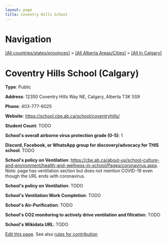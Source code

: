 ```yaml
---
layout: page
title: Coventry Hills School
---
```

# Navigation

[[All countries/states/provinces]](../../..) > [[All Alberta Areas/Cities]](../..) > [[All In Calgary]](..)

# Coventry Hills School (Calgary)

**Type**: Public

**Address**: 12350 Coventry Hills Way NE, Calgary, Alberta T3K 5S9

**Phone**: 403-777-6025

**Website**: <https://school.cbe.ab.ca/school/coventryhills/>

**Student Count**: TODO

**School's overall airborne virus protection grade (0-5)**: 1

**Discord, Facebook, or WhatsApp group for discovery/advocacy for THIS school**: TODO

**School's policy on Ventilation**: <https://cbe.ab.ca/about-us/school-culture-and-environment/health-and-wellness-in-school/Pages/coronavirus.aspx>. Note: page has ventilation section but does not mention COVID-19 even though the URL ends with coronavirus.

**School's policy on Ventilation**: TODO

**School's Ventilation Work Completion**: TODO

**School's Air-Purification**: TODO

**School's CO2 monitoring to actively drive ventilation and filtration**: TODO

**School's Wikidata URL**: TODO


[Edit this page](https://github.com/ventilate-schools/AB/edit/main/./Calgary/Coventry_Hills_School.md). See also [rules for contribution](../../../contribution-rules/)